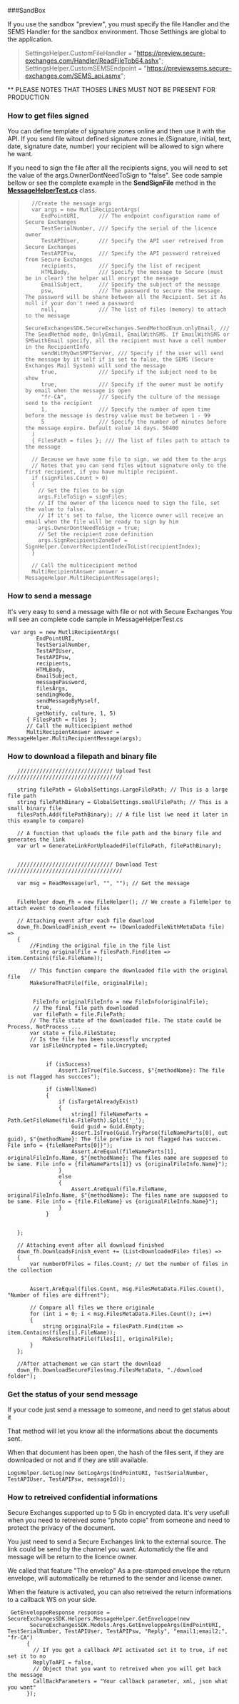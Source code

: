 ###SandBox

If you use the sandbox "preview", you must specify the file Handler and the SEMS Handler for the sandbox environment.
Those Setthings are global to the application.

> SettingsHelper.CustomFileHandler = "https://preview.secure-exchanges.com/Handler/ReadFileTob64.ashx";
> SettingsHelper.CustomSEMSEndpoint = "https://previewsems.secure-exchanges.com/SEMS_api.asmx";

** PLEASE NOTES THAT THOSES LINES MUST NOT BE PRESENT FOR PRODUCTION

### How to get files signed ###
You can define template of signature zones online and then use it with the API.
If you send file witout defined signature zones ie.(Signature, initial, text, date, signature date, number) your recipient will be allowed to sign where he want.

If you need to sign the file after all the recipients signs, you will need to set the value of the args.OwnerDontNeedToSign to "false". See code sample bellow or see the complete example in the **SendSignFile** method in the **[MessageHelperTest.cs](https://github.com/cboivin80/SecureExchangesSDK/blob/master/CodeSample/CodeSample/MessageHelperTest.cs)** class.
>       //Create the message args
>       var args = new MutliRecipientArgs(
>          EndPointURI,      /// The endpoint configuration name of Secure Exchanges
>          TestSerialNumber, /// Specify the serial of the licence owner
>          TestAPIUser,      /// Specify the API user retreived from Secure Exchanges
>          TestAPIPsw,       /// Specify the API password retreived from Secure Exchanges
>          recipients,       /// Specify the list of recipent
>          HTMLBody,         /// Specify the message to Secure (must be in clear) the helper will encrypt the message
>          EmailSubject,     /// Specify the subject of the message
>          psw,              /// The password to secure the message. The password will be share between all the Recipient. Set it As null if your don't need a password
>          null,             /// The list of files (memory) to attach to the message
>          SecureExchangesSDK.SecureExchanges.SendMethodEnum.onlyEmail, /// The SendMethod mode, OnlyEmail, EmailWithSMS. If EmailWithSMS or SMSwithEmail specify, all the recipient must have a cell number in the RecipientInfo
>          sendWitMyOwnSMPTServer, /// Specify if the user will send the message by it'self if is set to false, the SEMS (Secure Exchanges Mail System) will send the message
>          true,             /// Specify if the subject need to be show
>          true,             /// Specify if the owner must be notify by email when the message is open 
>          "fr-CA",          /// Specify the culture of the message send to the recipient
>          1,                /// Specify the number of open time before the message is destroy value must be between 1 - 99
>          5                 /// Specify the number of minutes before the message expire. Default value 14 days. 50400
>       )
>       { FilesPath = files }; /// The list of files path to attach to the message
>       
>       // Because we have some file to sign, we add them to the args
>       // Notes that you can send files witout signature only to the first recipient, if you have multiple recipient.
>       if (signFiles.Count > 0)
>       {
>         // Set the files to be sign
>         args.FileToSign = signFiles;
>         // If the owner of the licence need to sign the file, set the value to false.
>         // If it's set to false, the licence owner will receive an email when the file will be ready to sign by him
>         args.OwnerDontNeedToSign = true;
>         // Set the recipient zone definition
>         args.SignRecipientsZoneDef = SignHelper.ConvertRecipientIndexToList(recipientIndex);
>       }
> 
>       // Call the multicecipient method 
>       MultiRecipientAnswer answer = MessageHelper.MultiRecipientMessage(args);

### How to send a message ###

It's very easy to send a message with file or not with Secure Exchanges
You will see an complete code sample in MessageHelperTest.cs
```
 var args = new MutliRecipientArgs(
         EndPointURI,
         TestSerialNumber,
         TestAPIUser,
         TestAPIPsw,
         recipients,
         HTMLBody,
         EmailSubject,
         messagePassword,
         filesArgs,
         sendingMode,
         sendMessageByMyself,
         true,
         getNotify, culture, 1, 5)
      { FilesPath = files };
      // Call the multicecipient method 
      MultiRecipientAnswer answer = MessageHelper.MultiRecipientMessage(args);
```

### How to download a filepath and binary file
```
   ////////////////////////////// Upload Test ////////////////////////////////////

   string filePath = GlobalSettings.LargeFilePath; // This is a large file path
   string filePathBinary = GlobalSettings.smallFilePath; // This is a small binary file
   filesPath.Add(filePathBinary); // A file list (we need it later in this example to compare)
   
   // A function that uploads the file path and the binary file and generates the link
   var url = GenerateLinkForUploadedFile(filePath, filePathBinary);


   ////////////////////////////// Download Test ////////////////////////////////////

   var msg = ReadMessage(url, "", ""); // Get the message


   FileHelper down_fh = new FileHelper(); // We create a FileHelper to attach event to downloaded files
   
   // Attaching event after each file download
   down_fh.DownloadFinish_event += (DownloadedFileWithMetaData file) =>
   {
       //Finding the original file in the file list 
       string originalFile = filesPath.Find(item => item.Contains(file.FileName));

       // This function compare the downloaded file with the original file
       MakeSureThatFile(file, originalFile);
       
       
        FileInfo originalFileInfo = new FileInfo(originalFile);
        // The final file path downloaded
        var filePath = file.FilePath;
       // The file state of the downloaded file. The state could be Process, NotProcess ...
       var state = file.FileState;
       // Is the file has been successfly uncrypted
       var isFileUncrypted = file.Uncrypted;
           

            if (isSuccess)
                Assert.IsTrue(file.Success, $"{methodName}: The file is not flagged has succces");

            if (isWellNamed)
            {
                if (isTargetAlreadyExist)
                {
                    string[] fileNameParts = Path.GetFileName(file.FilePath).Split('_');
                    Guid guid = Guid.Empty;
                    Assert.IsTrue(Guid.TryParse(fileNameParts[0], out guid), $"{methodName}: The file prefixe is not flagged has succces. File info = {fileNameParts[0]}");
                    Assert.AreEqual(fileNameParts[1], originalFileInfo.Name, $"{methodName}: The files name are supposed to be same. File info = {fileNameParts[1]} vs {originalFileInfo.Name}");
                }
                else
                {
                    Assert.AreEqual(file.FileName, originalFileInfo.Name, $"{methodName}: The files name are supposed to be same. File info = {file.FileName} vs {originalFileInfo.Name}");
                }
            }

       
   };

   // Attaching event after all download finished
   down_fh.DownloadsFinish_event += (List<DownloadedFile> files) =>
   {
       var numberOfFiles = files.Count; // Get the number of files in the collection
       
   
       Assert.AreEqual(files.Count, msg.FilesMetaData.Files.Count(), "Number of files are diffrent");

       // Compare all files we there originale
       for (int i = 0; i < msg.FilesMetaData.Files.Count(); i++)
       {
           string originalFile = filesPath.Find(item => item.Contains(files[i].FileName));
           MakeSureThatFile(files[i], originalFile);
       }
   };
   
   //After attachement we can start the download
   down_fh.DownloadSecureFiles(msg.FilesMetaData, "./download folder");
```
            
### Get the status of your send message ###

If your code just send a message to someone, and need to get status about it

That method will let you know all the informations about the documents sent. 

When that document has been open, the hash of the files sent, if they are downloaded or not and if they are still available.
```
LogsHelper.GetLog(new GetLogArgs(EndPointURI, TestSerialNumber, TestAPIUser, TestAPIPsw, messageId));
```

### How to retreived confidential informations ###

Secure Exchanges supported up to 5 Gb in encrypted data. It's very usefull when you need to retreived some "photo copie" from someone and need to protect the privacy of the document.

You just need to send a Secure Exchanges link to the external source. The link could be send by the channel you want. Automaticly the file and message will be return to the licence owner.

We called that feature "The envelop" As a pre-stamped envelope the return envelope, will automatically be returned to the sender and license owner.

When the feature is activated, you can also retreived the return informations to a callback WS on your side.
```
 GetEnveloppeResponse response = SecureExchangesSDK.Helpers.MessageHelper.GetEnveloppe(new
       SecureExchangesSDK.Models.Args.GetEnveloppeArgs(EndPointURI, TestSerialNumber, TestAPIUser, TestAPIPsw, "Reply", "email1;email2;", "fr-CA")
      {
        // If you get a callback API activated set it to true, if not set it to no
        ReplyToAPI = false,
        // Object that you want to retreived when you will get back the message
        CallBackParameters = "Your callback parameter, xml, json what you want"
      });

```
